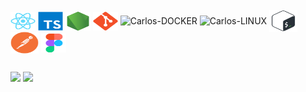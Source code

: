 <!--<div align="center">
  <a href="https://github.com/CarlosFeliponi">
  <img height="150em" src="https://github-readme-stats.vercel.app/api?username=CarlosFeliponi&show_icons=true&theme=radical&include_all_commits=true&count_private=true"/>
  <img height="150em" src="https://github-readme-stats.vercel.app/api/top-langs/?username=CarlosFeliponi&layout=compact&langs_count=7&theme=radical"/>
</div>-->

<div style="display: inline_block"><br>
<!--   GabrielBorges2000 -->
  <img align="center" alt="Carlos-REACT" height="30" width="40" src="https://raw.githubusercontent.com/devicons/devicon/master/icons/react/react-original.svg">
  <img align="center" alt="Carlos-TYPESCRIPT" height="30" width="40" src="https://raw.githubusercontent.com/devicons/devicon/master/icons/typescript/typescript-original.svg">
<!--   <img align="center" alt="Carlos-JAVASCRIPT" height="30" width="40" src="https://raw.githubusercontent.com/devicons/devicon/master/icons/javascript/javascript-original.svg"> -->
<!--   <img align="center" alt="Carlos-ANGULAR" height="30" width="40" src="https://raw.githubusercontent.com/devicons/devicon/master/icons/angular/angular-original.svg"> -->
  <img align="center" alt="Carlos-NODEJS" height="30" width="40" src="https://raw.githubusercontent.com/devicons/devicon/master/icons/nodejs/nodejs-original.svg">
<!--   <img align="center" alt="Carlos-SPRING" height="30" width="40" src="https://raw.githubusercontent.com/devicons/devicon/master/icons/spring/spring-original.svg"> -->
<!--   <img align="center" alt="Carlos-MYSQL" height="30" width="40" src="https://raw.githubusercontent.com/devicons/devicon/master/icons/mysql/mysql-original.svg"> -->
<!--   MongoDB -->
  <img align="center" alt="Carlos-GIT" height="30" width="40" src="https://raw.githubusercontent.com/devicons/devicon/master/icons/git/git-original.svg">
  <img align="center" alt="Carlos-DOCKER" height="40" width="50" src="https://cdn.jsdelivr.net/gh/devicons/devicon@latest/icons/docker/docker-original-wordmark.svg">
  <img align="center" alt="Carlos-LINUX" height="40" width="50" src="https://upload.wikimedia.org/wikipedia/commons/f/f1/Icons8_flat_linux.svg">
  <img align="center" alt="Carlos-BASH" height="35" width="45" src="https://raw.githubusercontent.com/devicons/devicon/master/icons/bash/bash-original.svg">
<!--   Azure -->
<!--   <img align="center" alt="Carlos-AWS" height="30" width="40" src="https://raw.githubusercontent.com/devicons/devicon/master/icons/aws/aws-original.svg"> -->
<!--   <img align="center" alt="Carlos-tailwind" height="30" width="40" src="https://raw.githubusercontent.com/devicons/devicon/master/icons/tailwind/tailwind-original.svg"> -->
<!--   <img align="center" alt="Carlos-BOOTSTRAP" height="30" width="40" src="https://raw.githubusercontent.com/devicons/devicon/master/icons/bootstrap/bootstrap-original.svg"> -->
<!--   <img align="center" alt="Carlos-MATERIAL_DESING" height="30" width="40" src="https://raw.githubusercontent.com/devicons/devicon/master/icons/angularmaterial/angularmaterial-original.svg"> -->
   <img align="center" alt="Carlos-POSTMAN" height="35" width="45" src="https://raw.githubusercontent.com/devicons/devicon/master/icons/postman/postman-original.svg">
  <img align="center" alt="Carlos-FIGMA" height="30" width="40" src="https://raw.githubusercontent.com/devicons/devicon/master/icons/figma/figma-original.svg">
</div>
  
  ##
 
<div> 
  <a href="https://www.linkedin.com/in/carlosfeliponi/" target="_blank"><img src="https://img.shields.io/badge/-LinkedIn-%230077B5?style=for-the-badge&logo=linkedin&logoColor=white" target="_blank"></a> 
  <a href = "mailto:carlosdmf.42@gmail.com"><img src="https://img.shields.io/badge/-Gmail-%23333?style=for-the-badge&logo=gmail&logoColor=white" target="_blank"></a>
</div>
